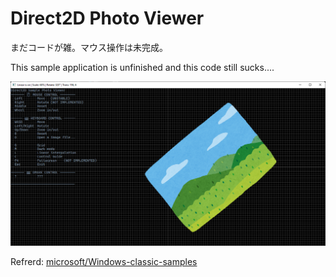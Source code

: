 # Direct2D Photo Viewer

まだコードが雑。マウス操作は未完成。

This sample application is unfinished
and this code still sucks....

![](Screenshot.png)

Refrerd: [microsoft/Windows-classic-samples](https://github.com/microsoft/Windows-classic-samplesz)
